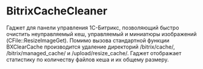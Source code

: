 BitrixCacheCleaner
==================

Гаджет для панели управления 1С-Битрикс, позволяющий быстро очистить неуправляемый кеш, управляемый и миниатюры изображений (CFile::ResizeImageGet).
Помимо вызова стандартной функции BXClearCache производится удаление директорий /bitrix/cache/, /bitrix/managed_cache/ и /upload/resize_cache/.
Гаджет отображает статистику по количеству файлов кеша и их общему размеру.
